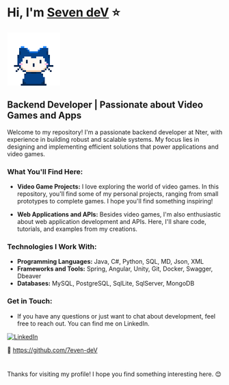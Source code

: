 # Hi, I'm [Seven deV](https://github.com/7even-deV) ⭐

![](https://github.com/7even-deV/GitHub-Resources/blob/e9a15e5594c60540c7b23fa0c509163324ec4c26/gif/mona-whisper.gif)

## Backend Developer | Passionate about Video Games and Apps

Welcome to my repository! I'm a passionate backend developer at Nter, with experience in building robust and scalable systems. My focus lies in designing and implementing efficient solutions that power applications and video games.

### What You'll Find Here:

- **Video Game Projects:** I love exploring the world of video games. In this repository, you'll find some of my personal projects, ranging from small prototypes to complete games. I hope you'll find something inspiring!

- **Web Applications and APIs:** Besides video games, I'm also enthusiastic about web application development and APIs. Here, I'll share code, tutorials, and examples from my creations.

### Technologies I Work With:

- **Programming Languages:** Java, C#, Python, SQL, MD, Json, XML
- **Frameworks and Tools:** Spring, Angular, Unity, Git, Docker, Swagger, Dbeaver
- **Databases:** MySQL, PostgreSQL, SqlLite, SqlServer, MongoDB

### Get in Touch:

- If you have any questions or just want to chat about development, feel free to reach out. You can find me on LinkedIn.

[![LinkedIn](https://img.shields.io/badge/LinkedIn-Sergio_Fuentes-0077B5?style=for-the-badge&logo=linkedin&logoColor=white&labelColor=101010)](https://linkedin.com/SergioFuentesMoya)

🔗 <https://github.com/7even-deV>

#

Thanks for visiting my profile! I hope you find something interesting here. 😊
